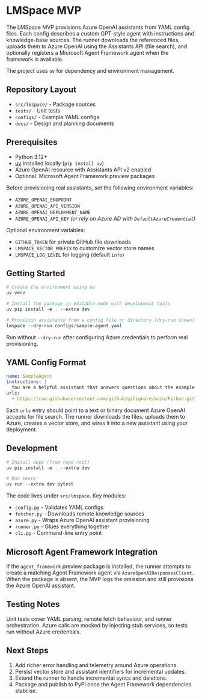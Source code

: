 # LMSpace MVP

The LMSpace MVP provisions Azure OpenAI assistants from YAML config files. Each config describes a custom GPT-style agent with instructions and knowledge-base sources. The runner downloads the referenced files, uploads them to Azure OpenAI using the Assistants API (file search), and optionally registers a Microsoft Agent Framework agent when the framework is available.

The project uses `uv` for dependency and environment management.

## Repository Layout

- `src/lmspace/` - Package sources
- `tests/` - Unit tests
- `configs/` - Example YAML configs
- `docs/` - Design and planning documents

## Prerequisites

- Python 3.12+
- [uv](https://github.com/astral-sh/uv) installed locally (`pip install uv`)
- Azure OpenAI resource with Assistants API v2 enabled
- Optional: Microsoft Agent Framework preview packages

Before provisioning real assistants, set the following environment variables:

- `AZURE_OPENAI_ENDPOINT`
- `AZURE_OPENAI_API_VERSION`
- `AZURE_OPENAI_DEPLOYMENT_NAME`
- `AZURE_OPENAI_API_KEY` *(or rely on Azure AD with `DefaultAzureCredential`)*

Optional environment variables:

- `GITHUB_TOKEN` for private GitHub file downloads
- `LMSPACE_VECTOR_PREFIX` to customize vector store names
- `LMSPACE_LOG_LEVEL` for logging (default `info`)

## Getting Started

```powershell
# Create the environment using uv
uv venv

# Install the package in editable mode with development tools
uv pip install -e . --extra dev

# Provision assistants from a config file or directory (dry-run shown)
lmspace --dry-run configs/sample-agent.yaml
```

Run without `--dry-run` after configuring Azure credentials to perform real provisioning.

## YAML Config Format

```yaml
name: SampleAgent
instructions: |
  You are a helpful assistant that answers questions about the example files.
urls:
  - https://raw.githubusercontent.com/github/gitignore/main/Python.gitignore
```

Each `urls` entry should point to a text or binary document Azure OpenAI accepts for file search. The runner downloads the files, uploads them to Azure, creates a vector store, and wires it into a new assistant using your deployment.

## Development

```powershell
# Install deps (from repo root)
uv pip install -e . --extra dev

# Run tests
uv run --extra dev pytest
```

The code lives under `src/lmspace`. Key modules:

- `config.py` - Validates YAML configs
- `fetcher.py` - Downloads remote knowledge sources
- `azure.py` - Wraps Azure OpenAI assistant provisioning
- `runner.py` - Glues everything together
- `cli.py` - Command-line entry point

## Microsoft Agent Framework Integration

If the `agent_framework` preview package is installed, the runner attempts to create a matching Agent Framework agent via `AzureOpenAIResponsesClient`. When the package is absent, the MVP logs the omission and still provisions the Azure OpenAI assistant.

## Testing Notes

Unit tests cover YAML parsing, remote fetch behaviour, and runner orchestration. Azure calls are mocked by injecting stub services, so tests run without Azure credentials.

## Next Steps

1. Add richer error handling and telemetry around Azure operations.
2. Persist vector store and assistant identifiers for incremental updates.
3. Extend the runner to handle incremental syncs and deletions.
4. Package and publish to PyPI once the Agent Framework dependencies stabilise.

